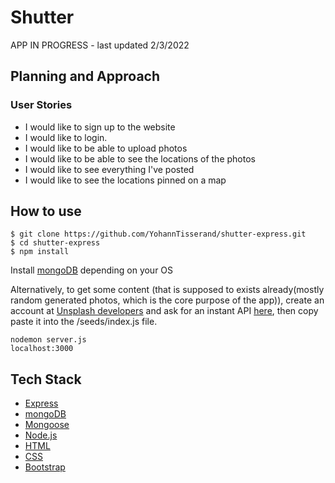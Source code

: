 <h1>Shutter</h1>

APP IN PROGRESS - last updated 2/3/2022

## Planning and Approach
### User Stories


- I would like to sign up to the website
- I would like to login.
- I would like to be able to upload photos
- I would like to be able to see the locations of the photos
- I would like to see everything I've posted 
- I would like to see the locations pinned on a map

## How to use

```
$ git clone https://github.com/YohannTisserand/shutter-express.git
$ cd shutter-express
$ npm install
```
Install <a href="https://docs.mongodb.com/manual/tutorial/install-mongodb-on-os-x/">mongoDB</a> depending on your OS

Alternatively, to get some content (that is supposed to exists already(mostly random generated photos, which is the core purpose of the app)), create an account at <a href="https://unsplash.com/developers">Unsplash developers</a> and ask for an instant API <a href="https://unsplash.com/oauth/applications">here</a>, then copy paste it into the /seeds/index.js file.

```
nodemon server.js
localhost:3000
```

## Tech Stack

- <a href="https://expressjs.com/">Express</a>
- <a href="https://www.mongodb.com/">mongoDB</a>
- <a href="https://mongoosejs.com/">Mongoose</a>
- <a href="https://nodejs.org/en/">Node.js</a>
- <a href="https://en.wikipedia.org/wiki/HTML5">HTML</a>
- <a href="https://en.wikipedia.org/wiki/CSS">CSS</a>
- <a href="https://getbootstrap.com/">Bootstrap</a>
